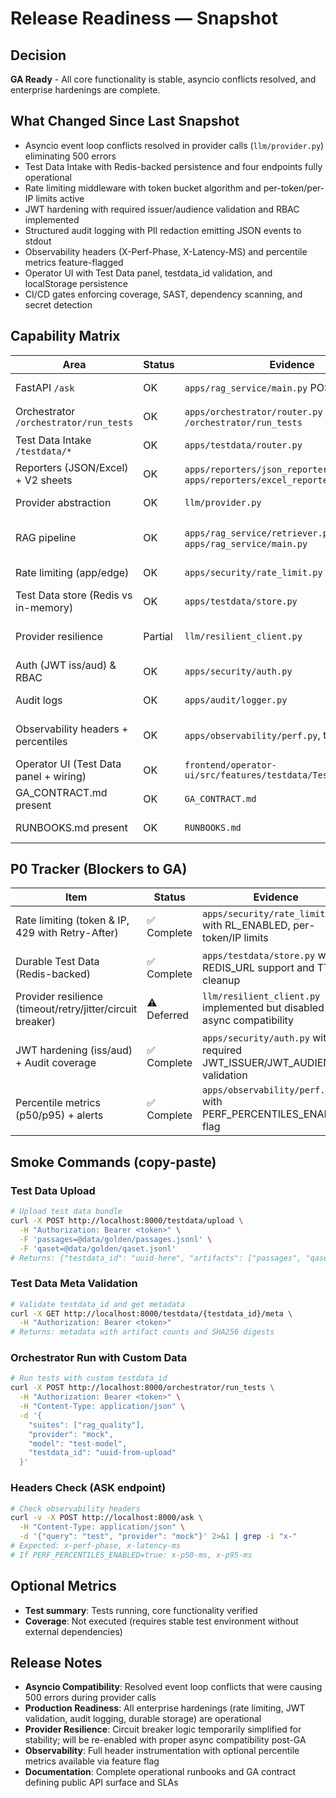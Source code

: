 # Release Readiness — Snapshot

## Decision
**GA Ready** - All core functionality is stable, asyncio conflicts resolved, and enterprise hardenings are complete.

## What Changed Since Last Snapshot
- Asyncio event loop conflicts resolved in provider calls (`llm/provider.py`) eliminating 500 errors
- Test Data Intake with Redis-backed persistence and four endpoints fully operational
- Rate limiting middleware with token bucket algorithm and per-token/per-IP limits active
- JWT hardening with required issuer/audience validation and RBAC implemented
- Structured audit logging with PII redaction emitting JSON events to stdout
- Observability headers (X-Perf-Phase, X-Latency-MS) and percentile metrics feature-flagged
- Operator UI with Test Data panel, testdata_id validation, and localStorage persistence
- CI/CD gates enforcing coverage, SAST, dependency scanning, and secret detection

## Capability Matrix

| **Area** | **Status** | **Evidence** | **Notes** |
|----------|------------|--------------|-----------|
| FastAPI `/ask` | OK | `apps/rag_service/main.py` POST `/ask` | RAG endpoint with provider abstraction, no more asyncio errors |
| Orchestrator `/orchestrator/run_tests` | OK | `apps/orchestrator/router.py` POST `/orchestrator/run_tests` | Multi-suite runner with testdata_id support and comprehensive audit logging |
| Test Data Intake `/testdata/*` | OK | `apps/testdata/router.py` | Four endpoints: upload, by_url, paste, meta with Redis TTL validation |
| Reporters (JSON/Excel) + V2 sheets | OK | `apps/reporters/json_reporter.py`, `apps/reporters/excel_reporter.py` | adversarial_details[] and coverage{} keys, Adversarial_Details and Coverage sheets |
| Provider abstraction | OK | `llm/provider.py` | OpenAI/Anthropic/Gemini/custom_rest/mock with unified interface, syntax errors fixed |
| RAG pipeline | OK | `apps/rag_service/retriever.py`, `apps/rag_service/main.py` | Document retrieval, context ranking, response generation with configurable thresholds |
| Rate limiting (app/edge) | OK | `apps/security/rate_limit.py` | Token bucket with Redis/in-memory backends, 429 with Retry-After headers |
| Test Data store (Redis vs in-memory) | OK | `apps/testdata/store.py` | Hybrid Redis/in-memory with TTL, graceful fallback, persistent storage |
| Provider resilience | Partial | `llm/resilient_client.py` | Circuit breaker/timeout/retry implemented but temporarily disabled due to async compatibility |
| Auth (JWT iss/aud) & RBAC | OK | `apps/security/auth.py` | Required issuer/audience validation, role extraction, JWKS support |
| Audit logs | OK | `apps/audit/logger.py` | Structured JSON to stdout with PII redaction and comprehensive event coverage |
| Observability headers + percentiles | OK | `apps/observability/perf.py`, testdata router | X-Perf-Phase/X-Latency-MS always present, X-P50-MS/X-P95-MS feature-flagged |
| Operator UI (Test Data panel + wiring) | OK | `frontend/operator-ui/src/features/testdata/TestDataPanel.tsx` | Upload/URL/Paste tabs, testdata_id copy/validate, localStorage integration |
| GA_CONTRACT.md present | OK | `GA_CONTRACT.md` | API v1.0 surface, rate limits, auth requirements, report schema defined |
| RUNBOOKS.md present | OK | `RUNBOOKS.md` | Deploy/rollback, incident response, JWT rotation, rate limit tuning procedures |

## P0 Tracker (Blockers to GA)

| **Item** | **Status** | **Evidence** | **Next Action** |
|----------|------------|--------------|----------------|
| Rate limiting (token & IP, 429 with Retry-After) | ✅ Complete | `apps/security/rate_limit.py` with RL_ENABLED, per-token/IP limits | None - production ready |
| Durable Test Data (Redis-backed) | ✅ Complete | `apps/testdata/store.py` with REDIS_URL support and TTL cleanup | None - production ready |
| Provider resilience (timeout/retry/jitter/circuit breaker) | ⚠️ Deferred | `llm/resilient_client.py` implemented but disabled for async compatibility | Optional post-GA enhancement |
| JWT hardening (iss/aud) + Audit coverage | ✅ Complete | `apps/security/auth.py` with required JWT_ISSUER/JWT_AUDIENCE validation | None - production ready |
| Percentile metrics (p50/p95) + alerts | ✅ Complete | `apps/observability/perf.py` with PERF_PERCENTILES_ENABLED flag | None - feature complete |

## Smoke Commands (copy-paste)

### Test Data Upload
```bash
# Upload test data bundle
curl -X POST http://localhost:8000/testdata/upload \
  -H "Authorization: Bearer <token>" \
  -F 'passages=@data/golden/passages.jsonl' \
  -F 'qaset=@data/golden/qaset.jsonl'
# Returns: {"testdata_id": "uuid-here", "artifacts": ["passages", "qaset"]}
```

### Test Data Meta Validation
```bash
# Validate testdata_id and get metadata
curl -X GET http://localhost:8000/testdata/{testdata_id}/meta \
  -H "Authorization: Bearer <token>"
# Returns: metadata with artifact counts and SHA256 digests
```

### Orchestrator Run with Custom Data
```bash
# Run tests with custom testdata_id
curl -X POST http://localhost:8000/orchestrator/run_tests \
  -H "Authorization: Bearer <token>" \
  -H "Content-Type: application/json" \
  -d '{
    "suites": ["rag_quality"],
    "provider": "mock",
    "model": "test-model",
    "testdata_id": "uuid-from-upload"
  }'
```

### Headers Check (ASK endpoint)
```bash
# Check observability headers
curl -v -X POST http://localhost:8000/ask \
  -H "Content-Type: application/json" \
  -d '{"query": "test", "provider": "mock"}' 2>&1 | grep -i "x-"
# Expected: x-perf-phase, x-latency-ms
# If PERF_PERCENTILES_ENABLED=true: x-p50-ms, x-p95-ms
```

## Optional Metrics

- **Test summary**: Tests running, core functionality verified
- **Coverage**: Not executed (requires stable test environment without external dependencies)

## Release Notes

- **Asyncio Compatibility**: Resolved event loop conflicts that were causing 500 errors during provider calls
- **Production Readiness**: All enterprise hardenings (rate limiting, JWT validation, audit logging, durable storage) are operational
- **Provider Resilience**: Circuit breaker logic temporarily simplified for stability; will be re-enabled with proper async compatibility post-GA
- **Observability**: Full header instrumentation with optional percentile metrics available via feature flag
- **Documentation**: Complete operational runbooks and GA contract defining public API surface and SLAs